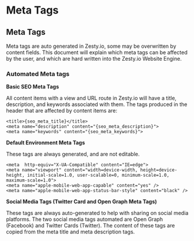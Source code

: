 # Meta Tags

## Meta Tags

Meta tags are auto generated in Zesty.io, some may be overwritten by content fields. This document will explain which meta tags can be affected by the user, and which are hard written into the Zesty.io Website Engine.

### Automated Meta tags

**Basic SEO Meta Tags**

All content items with a view and URL route in Zesty.io will have a title, description, and keywords associated with them. The tags produced in the header that are affected by content items are:

```markup
<title>{seo_meta_title}</title>
<meta name="description" content="{seo_meta_description}">
<meta name="keywords" content="{seo_meta_keywords}">
```

**Default Environment Meta Tags**

These tags are always generated, and are not editable.

```markup
<meta  http-equiv="X-UA-Compatible" content="IE=edge">
<meta name="viewport" content="width=device-width, height=device-height, initial-scale=1.0, user-scalable=0, minimum-scale=1.0, maximum-scale=1.0">
<meta name="apple-mobile-web-app-capable" content="yes" />
<meta name="apple-mobile-web-app-status-bar-style" content="black" />
```

**Social Media Tags \(Twitter Card and Open Graph Meta Tags\)**

These tags are always auto-generated to help with sharing on social media platforms. The two social media tags automated are Open Graph \(Facebook\) and Twitter Cards \(Twitter\). The content of these tags are copied from the meta title and meta description tags.

